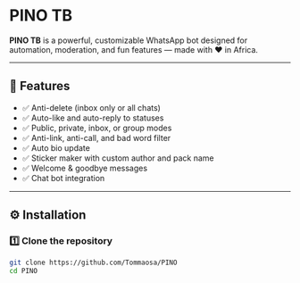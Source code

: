 # PINO TB

**PINO TB** is a powerful, customizable WhatsApp bot designed for automation, moderation, and fun features — made with ❤️ in Africa.

---

## 📌 Features
- ✅ Anti-delete (inbox only or all chats)
- ✅ Auto-like and auto-reply to statuses
- ✅ Public, private, inbox, or group modes
- ✅ Anti-link, anti-call, and bad word filter
- ✅ Auto bio update
- ✅ Sticker maker with custom author and pack name
- ✅ Welcome & goodbye messages
- ✅ Chat bot integration

---

## ⚙️ Installation

### 1️⃣ Clone the repository
```bash
git clone https://github.com/Tommaosa/PINO
cd PINO
